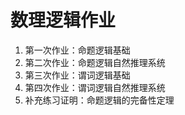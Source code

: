# 数理逻辑作业

1. 第一次作业：命题逻辑基础
2. 第二次作业：命题逻辑自然推理系统
3. 第三次作业：谓词逻辑基础
4. 第四次作业：谓词逻辑自然推理系统
5. 补充练习证明：命题逻辑的完备性定理
